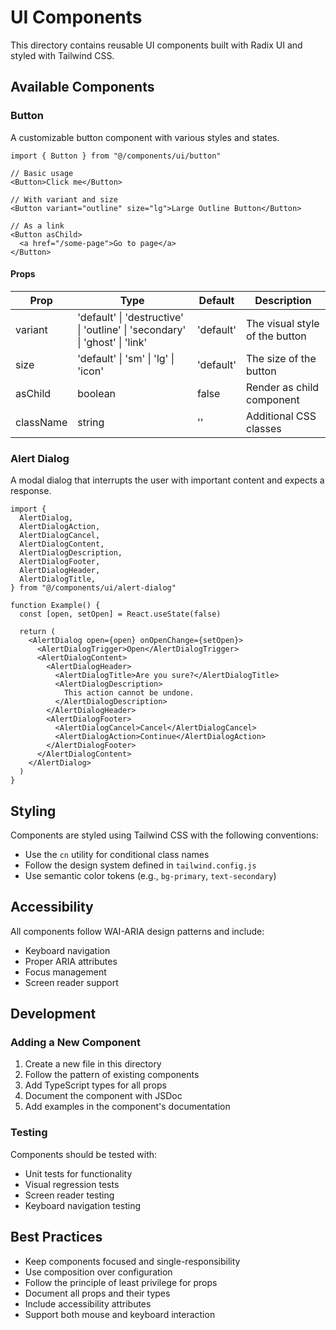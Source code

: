# UI Components

This directory contains reusable UI components built with Radix UI and styled with Tailwind CSS.

## Available Components

### Button

A customizable button component with various styles and states.

```tsx
import { Button } from "@/components/ui/button"

// Basic usage
<Button>Click me</Button>

// With variant and size
<Button variant="outline" size="lg">Large Outline Button</Button>

// As a link
<Button asChild>
  <a href="/some-page">Go to page</a>
</Button>
```

#### Props

| Prop | Type | Default | Description |
|------|------|---------|-------------|
| variant | 'default' \| 'destructive' \| 'outline' \| 'secondary' \| 'ghost' \| 'link' | 'default' | The visual style of the button |
| size | 'default' \| 'sm' \| 'lg' \| 'icon' | 'default' | The size of the button |
| asChild | boolean | false | Render as child component |
| className | string | '' | Additional CSS classes |

### Alert Dialog

A modal dialog that interrupts the user with important content and expects a response.

```tsx
import {
  AlertDialog,
  AlertDialogAction,
  AlertDialogCancel,
  AlertDialogContent,
  AlertDialogDescription,
  AlertDialogFooter,
  AlertDialogHeader,
  AlertDialogTitle,
} from "@/components/ui/alert-dialog"

function Example() {
  const [open, setOpen] = React.useState(false)

  return (
    <AlertDialog open={open} onOpenChange={setOpen}>
      <AlertDialogTrigger>Open</AlertDialogTrigger>
      <AlertDialogContent>
        <AlertDialogHeader>
          <AlertDialogTitle>Are you sure?</AlertDialogTitle>
          <AlertDialogDescription>
            This action cannot be undone.
          </AlertDialogDescription>
        </AlertDialogHeader>
        <AlertDialogFooter>
          <AlertDialogCancel>Cancel</AlertDialogCancel>
          <AlertDialogAction>Continue</AlertDialogAction>
        </AlertDialogFooter>
      </AlertDialogContent>
    </AlertDialog>
  )
}
```

## Styling

Components are styled using Tailwind CSS with the following conventions:

- Use the `cn` utility for conditional class names
- Follow the design system defined in `tailwind.config.js`
- Use semantic color tokens (e.g., `bg-primary`, `text-secondary`)

## Accessibility

All components follow WAI-ARIA design patterns and include:

- Keyboard navigation
- Proper ARIA attributes
- Focus management
- Screen reader support

## Development

### Adding a New Component

1. Create a new file in this directory
2. Follow the pattern of existing components
3. Add TypeScript types for all props
4. Document the component with JSDoc
5. Add examples in the component's documentation

### Testing

Components should be tested with:

- Unit tests for functionality
- Visual regression tests
- Screen reader testing
- Keyboard navigation testing

## Best Practices

- Keep components focused and single-responsibility
- Use composition over configuration
- Follow the principle of least privilege for props
- Document all props and their types
- Include accessibility attributes
- Support both mouse and keyboard interaction
